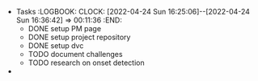 - Tasks
  :LOGBOOK:
  CLOCK: [2022-04-24 Sun 16:25:06]--[2022-04-24 Sun 16:36:42] =>  00:11:36
  :END:
	- DONE setup PM page
	- DONE setup project repository
	- DONE setup dvc
	- TODO document challenges
	- TODO research on onset detection
-